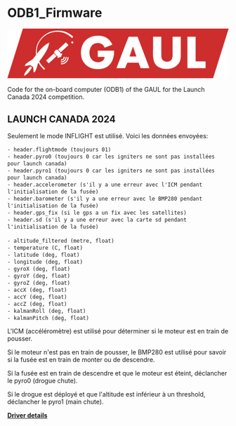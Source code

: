 # ODB1_Firmware

![GAUL Banner](doc/logo-full.webp)

Code for the on-board computer (ODB1) of the GAUL for the Launch Canada 2024 competition.

## LAUNCH CANADA 2024

Seulement le mode INFLIGHT est utilisé. Voici les données envoyées:

```
- header.flightmode (toujours 01)
- header.pyro0 (toujours 0 car les igniters ne sont pas installées pour launch canada)
- header.pyro1 (toujours 0 car les igniters ne sont pas installées pour launch canada)
- header.accelerometer (s'il y a une erreur avec l'ICM pendant l'initialisation de la fusée)
- header.barometer (s'il y a une erreur avec le BMP280 pendant l'initialisation de la fusée)
- header.gps_fix (si le gps a un fix avec les satellites)
- header.sd (s'il y a une erreur avec la carte sd pendant l'initialisation de la fusée)

- altitude_filtered (metre, float)
- temperature (C, float)
- latitude (deg, float)
- longitude (deg, float)
- gyroX (deg, float)
- gyroY (deg, float)
- gyroZ (deg, float)
- accX (deg, float)
- accY (deg, float)
- accZ (deg, float)
- kalmanRoll (deg, float)
- kalmanPitch (deg, float)
```

L'ICM (accéléromètre) est utilisé pour déterminer si le moteur est en train de pousser.

Si le moteur n'est pas en train de pousser, le BMP280 est utilisé pour savoir si la fusée est en train de monter ou de descendre.

Si la fusée est en train de descendre et que le moteur est éteint, déclancher le pyro0 (drogue chute).

Si le drogue est déployé et que l'altitude est inférieur à un threshold, déclancher le pyro1 (main chute).

**[Driver details](doc/driver.md)**
